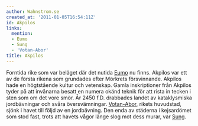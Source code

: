 ```yaml
---
author: Wahnstrom.se
created_at: '2011-01-05T16:54:11Z'
id: Akpilos
links:
  mention:
  - Eumo
  - Sung
  - 'Votan-Abor'
title: Akpilos
---
```


Forntida rike som var beläget där det nutida [Eumo] nu finns. Akpilos var ett av de första rikena
som grundades efter Mörkrets försvinnande. Akpilos hade en högtstående kultur och vetenskap. Gamla
inskriptioner från Akpilos tyder på att invånarna besatt en numera okänd teknik för att rista in
tecken i sten som om det vore smör. År 2450 f.D. drabbades landet av kataklysmiska jordbävningar och
svåra översvämningar. [Votan-Abor], rikets huvudstad, sjönk i havet till följd av en jordbävning.
Den enda av städerna i kejsardömet som stod fast, trots att havets vågor länge slog mot dess murar,
var [Sung].

  [Eumo]: Eumo
  [Votan-Abor]: Votan-Abor
  [Sung]: Sung